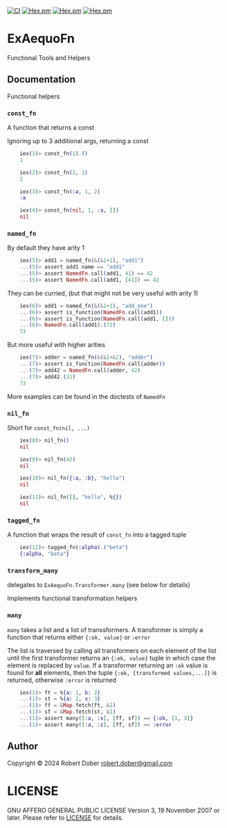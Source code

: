 <!--
DO NOT EDIT THIS FILE
It has been generated from the template `README.md.eex` by Extractly (https://github.com/RobertDober/extractly.git)
and any changes you make in this file will most likely be lost
-->

[![CI](https://github.com/RobertDober/ex_aequo_fn/actions/workflows/elixir.yml/badge.svg)](https://github.com/RobertDober/ex_aequo_fn/actions)
[![Hex.pm](https://img.shields.io/hexpm/v/ex_aequo_fn.svg)](https://hex.pm/packages/ex_aequo_fn)
[![Hex.pm](https://img.shields.io/hexpm/dw/ex_aequo_fn.svg)](https://hex.pm/packages/ex_aequo_fn)
[![Hex.pm](https://img.shields.io/hexpm/dt/ex_aequo_fn.svg)](https://hex.pm/packages/ex_aequo_fn)

# ExAequoFn

Functional Tools and Helpers 

## Documentation

Functional helpers

### `const_fn`

A function that returns a const

Ignoring up to 3 additional args, returning a const

```elixir
    iex(1)> const_fn(1).()
    1
```

```elixir
    iex(2)> const_fn(2, 1)
    2
```

```elixir
    iex(3)> const_fn(:a, 1, 2)
    :a
```

```elixir
    iex(4)> const_fn(nil, 1, :a, [])
    nil
```

### `named_fn`

By default they have arity 1

```elixir
    iex(5)> add1 = named_fn(&(&1+1), "add1")
    ...(5)> assert add1.name == "add1"
    ...(5)> assert NamedFn.call(add1, 41) == 42
    ...(5)> assert NamedFn.call(add1, [41]) == 42
```

They can be curried, (but that might not be very useful with arity 1)

```elixir
    iex(6)> add1 = named_fn(&(&1+1), "add_one")
    ...(6)> assert is_function(NamedFn.call(add1))
    ...(6)> assert is_function(NamedFn.call(add1, []))
    ...(6)> NamedFn.call(add1).(72)
    73
```

But more useful with higher arities

```elixir
    iex(7)> adder = named_fn(&(&1+&2), "adder")
    ...(7)> assert is_function(NamedFn.call(adder))
    ...(7)> add42 = NamedFn.call(adder, 42)
    ...(7)> add42.(31)
    73
```

More examples can be found in the doctests of `NamedFn`

### `nil_fn`

Short for `const_fn(nil, ...)`

```elixir
    iex(8)> nil_fn()
    nil
```

```elixir
    iex(9)> nil_fn(42)
    nil
```

```elixir
    iex(10)> nil_fn({:a, :b}, "hello")
    nil
```

```elixir
    iex(11)> nil_fn([], "hello", %{})
    nil
```

 ### `tagged_fn`

 A function that wraps the result of `const_fn` into a tagged tuple

```elixir
    iex(12)> tagged_fn(:alpha).("beta")
    {:alpha, "beta"}
```

 ### `transform_many`

 delegates to `ExAequoFn.Transformer.many` (see below for details)



Implements functional transformation helpers

### `many`

`many` takes a list and a list of transsformers. A transformer is simply a function
that returns either `{:ok, value}` or `:error`

The list is traversed by calling all transformers on each element of the list until
the first transformer returns an `{:ok, value}` tuple in which case the element is
replaced by `value`. If a transformer returning an `:ok` value is found for **all**
elements, then the tuple `{:ok, [transformed values,...]}` is returned, otherwise
`:error` is returned

```elixir
    iex(1)> ft = %{a: 1, b: 2}
    ...(1)> st = %{a: 2, x: 3}
    ...(1)> ff = &Map.fetch(ft, &1)
    ...(1)> sf = &Map.fetch(st, &1)
    ...(1)> assert many([:a, :x], [ff, sf]) == {:ok, [1, 3]}
    ...(1)> assert many([:a, :z], [ff, sf]) == :error
```


<!-- module not found Elixir.ExAequoFn.LazyIterator -->



## Author

Copyright © 2024 Robert Dober robert.dober@gmail.com

# LICENSE

GNU AFFERO GENERAL PUBLIC LICENSE Version 3, 19 November 2007 or later. Please refer to [LICENSE](LICENSE) for details.
<!--SPDX-License-Identifier: AGPL-3.0-or-later-->
